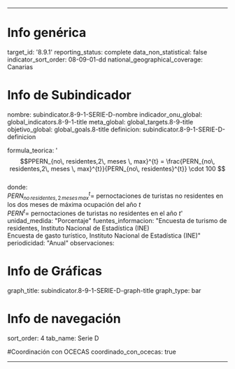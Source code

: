---

# Info genérica
target_id: '8.9.1'
reporting_status: complete
data_non_statistical: false
indicator_sort_order: 08-09-01-dd
national_geographical_coverage: Canarias

# Info de Subindicador
nombre: subindicator.8-9-1-SERIE-D-nombre
indicador_onu_global: global_indicators.8-9-1-title
meta_global: global_targets.8-9-title
objetivo_global: global_goals.8-title
definicion: subindicator.8-9-1-SERIE-D-definicion

formula_teorica: '$$PPERN_{no\, residentes,2\, meses \, max}^{t} = \frac{PERN_{no\, residentes,2\, meses \, max}^{t}}{PERN_{no\, residentes}^{t}} \cdot 100 $$ <br>
donde: <br>
$PERN_{no\, residentes,2\, meses \, max}^{t} =$ pernoctaciones de turistas no residentes en los dos meses de máxima ocupación del año $t$ <br>
$PERN^{t} =$ pernoctaciones de turistas no residentes en el año $t$'
unidad_medida: "Porcentaje"
fuentes_informacion: "Encuesta de turismo de residentes, Instituto Nacional de Estadística (INE)<br>
Encuesta de gasto turístico, Instituto Nacional de Estadística (INE)"
periodicidad: "Anual"
observaciones: 

# Info de Gráficas
graph_title: subindicator.8-9-1-SERIE-D-graph-title
graph_type: bar

# Info de navegación
sort_order: 4
tab_name: Serie D

#Coordinación con OCECAS
coordinado_con_ocecas: true

---